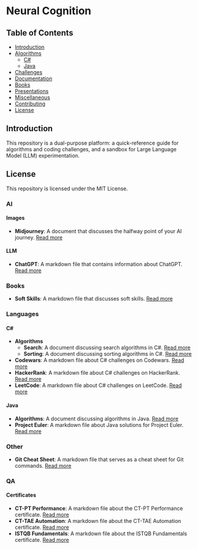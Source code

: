 # Neural Cognition

## Table of Contents
- [Introduction](#introduction)
- [Algorithms](#algorithms)
    - [C#](#c)
    - [Java](#java)
- [Challenges](#challenges)
- [Documentation](#documentation)
- [Books](#books)
- [Presentations](#presentations)
- [Miscellaneous](#miscellaneous)
- [Contributing](#contributing)
- [License](#license)

## Introduction
This repository is a dual-purpose platform: a quick-reference guide for algorithms and coding challenges, and a sandbox for Large Language Model (LLM) experimentation.

## License
This repository is licensed under the MIT License. 

### AI

#### Images

- **Midjourney**: A document that discusses the halfway point of your AI journey. [Read more](https://github.com/margusmartsepp/margusmartsepp.github.io/blob/main/AI/Images/Midjourney.md)

#### LLM

- **ChatGPT**: A markdown file that contains information about ChatGPT. [Read more](https://github.com/margusmartsepp/margusmartsepp.github.io/blob/main/AI/LLM/ChatGPT.md)

### Books

- **Soft Skills**: A markdown file that discusses soft skills. [Read more](https://github.com/margusmartsepp/margusmartsepp.github.io/blob/main/Books/SoftSkills.md)

### Languages

#### C#

- **Algorithms**
  - **Search**: A document discussing search algorithms in C#. [Read more](https://github.com/margusmartsepp/margusmartsepp.github.io/blob/main/Languages/C%23/Algorithms/Search.md)
  - **Sorting**: A document discussing sorting algorithms in C#. [Read more](https://github.com/margusmartsepp/margusmartsepp.github.io/blob/main/Languages/C%23/Algorithms/Sorting.md)
- **Codewars**: A markdown file about C# challenges on Codewars. [Read more](https://github.com/margusmartsepp/margusmartsepp.github.io/blob/main/Languages/C%23/CodewarsC%23.md)
- **HackerRank**: A markdown file about C# challenges on HackerRank. [Read more](https://github.com/margusmartsepp/margusmartsepp.github.io/blob/main/Languages/C%23/HackerRankC%23.md)
- **LeetCode**: A markdown file about C# challenges on LeetCode. [Read more](https://github.com/margusmartsepp/margusmartsepp.github.io/blob/main/Languages/C%23/LeetCodeC%23.md)

#### Java

- **Algorithms**: A document discussing algorithms in Java. [Read more](https://github.com/margusmartsepp/margusmartsepp.github.io/blob/main/Languages/Java/AlgorithmsJava.md)
- **Project Euler**: A markdown file about Java solutions for Project Euler. [Read more](https://github.com/margusmartsepp/margusmartsepp.github.io/blob/main/Languages/Java/ProjectEulerJava.md)

### Other

- **Git Cheat Sheet**: A markdown file that serves as a cheat sheet for Git commands. [Read more](https://github.com/margusmartsepp/margusmartsepp.github.io/blob/main/Other/GitCheatSheet.md)

### QA

#### Certificates

- **CT-PT Performance**: A markdown file about the CT-PT Performance certificate. [Read more](https://github.com/margusmartsepp/margusmartsepp.github.io/blob/main/QA/Certificates/CT-PT_Performance.md)
- **CT-TAE Automation**: A markdown file about the CT-TAE Automation certificate. [Read more](https://github.com/margusmartsepp/margusmartsepp.github.io/blob/main/QA/Certificates/CT-TAE_Automation.md)
- **ISTQB Fundamentals**: A markdown file about the ISTQB Fundamentals certificate. [Read more](https://github.com/margusmartsepp/margusmartsepp.github.io/blob/main/QA/Certificates/ISTQB_Fundamentals.md)
